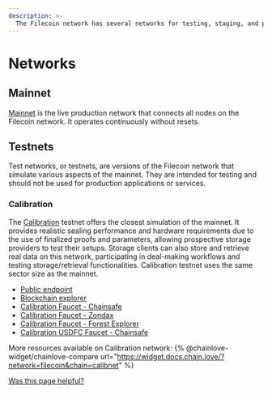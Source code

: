 ```yaml
---
description: >-
  The Filecoin network has several networks for testing, staging, and production purposes. This page provides information on available networks.
---
```


# Networks

## Mainnet

[Mainnet](../../networks/mainnet/) is the live production network that connects all nodes on the Filecoin network. It operates continuously without resets.

## Testnets

Test networks, or testnets, are versions of the Filecoin network that simulate various aspects of the mainnet. They are intended for testing and should not be used for production applications or services.

### Calibration

The [Calibration](../../networks/calibration/) testnet offers the closest simulation of the mainnet. It provides realistic sealing performance and hardware requirements due to the use of finalized proofs and parameters, allowing prospective storage providers to test their setups. Storage clients can also store and retrieve real data on this network, participating in deal-making workflows and testing storage/retrieval functionalities. Calibration testnet uses the same sector size as the mainnet.

- [Public endpoint](https://calibration.filecoin.chain.love/rpc/v0)
- [Blockchain explorer](https://calibration.filscan.io/)
- [Calibration Faucet - Chainsafe](https://faucet.calibnet.chainsafe-fil.io)
- [Calibration Faucet - Zondax](https://beryx.zondax.ch/faucet/)
- [Calibration Faucet - Forest Explorer](https://forest-explorer.chainsafe.dev/faucet/calibnet)
- [Calibration USDFC Faucet - Chainsafe](https://forest-explorer.chainsafe.dev/faucet/calibnet_usdfc)

More resources available on Calibration network:
{% @chainlove-widget/chainlove-compare url="https://widget.docs.chain.love/?network=filecoin&chain=calibnet" %}

[Was this page helpful?](https://airtable.com/apppq4inOe4gmSSlk/pagoZHC2i1iqgphgl/form?prefill_Page+URL=https://docs.filecoin.io/basics/what-is-filecoin/networks)
